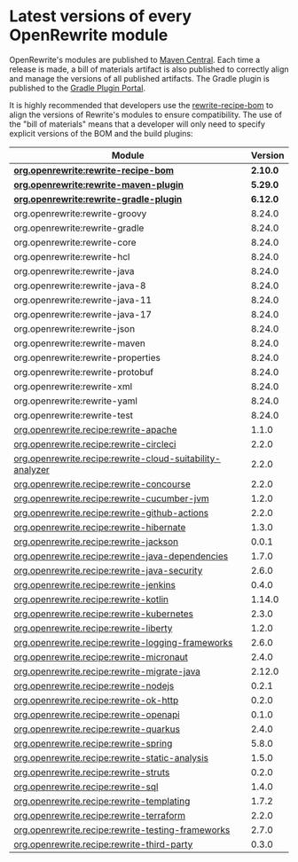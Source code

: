 # Latest versions of every OpenRewrite module

OpenRewrite's modules are published to [Maven Central](https://search.maven.org/search?q=org.openrewrite). Each time a release is made, a bill of materials artifact is also published to correctly align and manage the versions of all published artifacts. The Gradle plugin is published to the [Gradle Plugin Portal](https://plugins.gradle.org/plugin/org.openrewrite.rewrite).

It is highly recommended that developers use the [rewrite-recipe-bom](https://github.com/openrewrite/rewrite-recipe-bom) to align the versions of Rewrite's modules to ensure compatibility. The use of the "bill of materials" means that a developer will only need to specify explicit versions of the BOM and the build plugins:

<!-- DO NOT AUTO UPDATE THESE VERSIONS -->
<!-- 2.1.2 -->
<!-- 2.2.0 -->

| Module                                                                                                                          | Version   |
|---------------------------------------------------------------------------------------------------------------------------------| ----------|
| [**org.openrewrite:rewrite-recipe-bom**](https://github.com/openrewrite/rewrite-recipe-bom)                                     | **2.10.0** |
| [**org.openrewrite:rewrite-maven-plugin**](https://github.com/openrewrite/rewrite-maven-plugin)                                 | **5.29.0** |
| [**org.openrewrite:rewrite-gradle-plugin**](https://github.com/openrewrite/rewrite-gradle-plugin)                               | **6.12.0** |
| org.openrewrite:rewrite-groovy                                                                                                  | 8.24.0    |
| org.openrewrite:rewrite-gradle                                                                                                  | 8.24.0    |
| org.openrewrite:rewrite-core                                                                                                    | 8.24.0    |
| org.openrewrite:rewrite-hcl                                                                                                     | 8.24.0    |
| org.openrewrite:rewrite-java                                                                                                    | 8.24.0    |
| org.openrewrite:rewrite-java-8                                                                                                  | 8.24.0    |
| org.openrewrite:rewrite-java-11                                                                                                 | 8.24.0    |
| org.openrewrite:rewrite-java-17                                                                                                 | 8.24.0    |
| org.openrewrite:rewrite-json                                                                                                    | 8.24.0    |
| org.openrewrite:rewrite-maven                                                                                                   | 8.24.0    |
| org.openrewrite:rewrite-properties                                                                                              | 8.24.0    |
| org.openrewrite:rewrite-protobuf                                                                                                | 8.24.0    |
| org.openrewrite:rewrite-xml                                                                                                     | 8.24.0    |
| org.openrewrite:rewrite-yaml                                                                                                    | 8.24.0    |
| org.openrewrite:rewrite-test                                                                                                    | 8.24.0    |
| [org.openrewrite.recipe:rewrite-apache](https://github.com/openrewrite/rewrite-apache)                                          | 1.1.0    |
| [org.openrewrite.recipe:rewrite-circleci](https://github.com/openrewrite/rewrite-circleci)                                      | 2.2.0     |
| [org.openrewrite.recipe:rewrite-cloud-suitability-analyzer](https://github.com/openrewrite/rewrite-cloud-suitability-analyzer)  | 2.2.0     |
| [org.openrewrite.recipe:rewrite-concourse](https://github.com/openrewrite/rewrite-concourse)                                    | 2.2.0     |
| [org.openrewrite.recipe:rewrite-cucumber-jvm](https://github.com/openrewrite/rewrite-cucumber-jvm)                              | 1.2.0     |
| [org.openrewrite.recipe:rewrite-github-actions](https://github.com/openrewrite/rewrite-github-actions)                          | 2.2.0     |
| [org.openrewrite.recipe:rewrite-hibernate](https://github.com/openrewrite/rewrite-hibernate)                                    | 1.3.0     |
| [org.openrewrite.recipe:rewrite-jackson](https://github.com/openrewrite/rewrite-jackson)                                        | 0.0.1     |
| [org.openrewrite.recipe:rewrite-java-dependencies](https://github.com/openrewrite/rewrite-java-dependencies)                    | 1.7.0     |
| [org.openrewrite.recipe:rewrite-java-security](https://github.com/openrewrite/rewrite-java-security)                            | 2.6.0     |
| [org.openrewrite.recipe:rewrite-jenkins](https://github.com/openrewrite/rewrite-jenkins)                                        | 0.4.0     |
| [org.openrewrite.recipe:rewrite-kotlin](https://github.com/openrewrite/rewrite-kotlin)                                          | 1.14.0    |
| [org.openrewrite.recipe:rewrite-kubernetes](https://github.com/openrewrite/rewrite-kubernetes)                                  | 2.3.0     |
| [org.openrewrite.recipe:rewrite-liberty](https://github.com/openrewrite/rewrite-liberty)                                        | 1.2.0     |
| [org.openrewrite.recipe:rewrite-logging-frameworks](https://github.com/openrewrite/rewrite-logging-frameworks)                  | 2.6.0     | <!--Update-->
| [org.openrewrite.recipe:rewrite-micronaut](https://github.com/openrewrite/rewrite-micronaut)                                    | 2.4.0     | 
| [org.openrewrite.recipe:rewrite-migrate-java](https://github.com/openrewrite/rewrite-migrate-java)                              | 2.12.0    | <!--Update-->
| [org.openrewrite.recipe:rewrite-nodejs](https://github.com/openrewrite/rewrite-nodejs)                                          | 0.2.1     |
| [org.openrewrite.recipe:rewrite-ok-http](https://github.com/openrewrite/rewrite-okhttp)                                         | 0.2.0     |
| [org.openrewrite.recipe:rewrite-openapi](https://github.com/openrewrite/rewrite-openapi)                                        | 0.1.0     |
| [org.openrewrite.recipe:rewrite-quarkus](https://github.com/openrewrite/rewrite-quarkus)                                        | 2.4.0     | 
| [org.openrewrite.recipe:rewrite-spring](https://github.com/openrewrite/rewrite-spring)                                          | 5.8.0     | <!--Update-->
| [org.openrewrite.recipe:rewrite-static-analysis](https://github.com/openrewrite/rewrite-static-analysis)                        | 1.5.0     | <!--Update-->
| [org.openrewrite.recipe:rewrite-struts](https://github.com/openrewrite/rewrite-struts)                                          | 0.2.0     |
| [org.openrewrite.recipe:rewrite-sql](https://github.com/openrewrite/rewrite-sql)                                                | 1.4.0     |
| [org.openrewrite.recipe:rewrite-templating](https://github.com/openrewrite/rewrite-templating)                                  | 1.7.2     |
| [org.openrewrite.recipe:rewrite-terraform](https://github.com/openrewrite/rewrite-terraform)                                    | 2.2.0     |
| [org.openrewrite.recipe:rewrite-testing-frameworks](https://github.com/openrewrite/rewrite-testing-frameworks)                  | 2.7.0     | <!--Update-->
| [org.openrewrite.recipe:rewrite-third-party](https://github.com/openrewrite/rewrite-third-party)                                | 0.3.0     |
